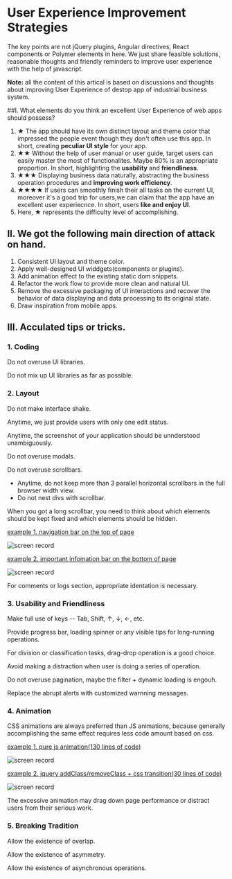# User Experience Improvement Strategies
The key points are not jQuery plugins, Angular directives, React components or Polymer elements in here. We just share feasible solutions, reasonable thoughts and friendly reminders to improve user experience with the help of javascript.

**Note:** all the content of this artical is based on discussions and thoughts about improving User Experience of destop app of industrial business system.

##Ⅰ. What elements do you think an excellent User Experience of web apps should possess?
1. ★ The app should have its own distinct layout and theme color that impressed the people event though they don't often use this app. In short, creating **peculiar UI style** for your app.  
2. ★★ Without the help of user manual or user guide, target users can easily master the most of functionalites. Maybe 80% is an appropriate proportion. In short, highlighting the **usability** and **friendliness**.
3. ★★★ Displaying business data naturally, abstracting the business operation procedures and **improving work efficiency**. 
4. ★★★★ If users can smoothly finish their  all  tasks on the current UI, moreover it's a good trip for users,we can claim that the app have an excellent user experiecnce. In short, users **like and enjoy UI**.
5. Here, ★ represents the difficulty level of accomplishing.

## Ⅱ. We got the following main direction of attack on hand.
1. Consistent UI layout and theme color.
2. Apply well-designed UI widdgets(components or plugins).
3. Add animation effect to the existing static dom snippets.
4. Refactor the work flow to provide more clean and natural UI.
5. Remove the excessive packaging of UI interactions and recover the behavior of data displaying and data processing to its original state.
6. Draw inspiration from mobile apps.

## Ⅲ. Acculated  tips or tricks.

### 1. Coding

Do not overuse UI libraries.

Do not mix up UI libraries as far as possible.

### 2. Layout

Do not make interface shake.

Anytime, we just provide users with only one edit status.

Anytime, the screenshot of your application should be unnderstood unambiguously.

Do not overuse modals.

Do not overuse scrollbars.
* Anytime, do not keep more than 3 parallel horizontal scrollbars in the full browser width view.
* Do not nest divs with scrollbar.

When you got a long scrollbar, you need to think about which elements should be kept fixed and which elements should be hidden.

[example 1. navigation bar on the top of page](http://dabeng.github.io/user-experience-improvement-strategies/long-scrollbar/example1/)

![screen record](http://dabeng.github.io/user-experience-improvement-strategies/long-scrollbar/example1/screen-record.gif)

[example 2. important infomation bar on the bottom of page](http://dabeng.github.io/user-experience-improvement-strategies/long-scrollbar/example2/)

![screen record](http://dabeng.github.io/user-experience-improvement-strategies/long-scrollbar/example2/screen-record.gif)

For comments or logs section, appropriate identation is necessary.

### 3. Usability and Friendliness

Make full use of keys -- Tab, Shift, ↑, ↓, ←, etc.

Provide progress bar, loading spinner or any visible tips for long-running operations.

For division or classification tasks, drag-drop operation is a good choice.

Avoid making a distraction when user is doing a series of operation.

Do not overuse pagination, maybe the filter + dynamic loading is engouh.

Replace the abrupt alerts with customized warnning messages.

### 4. Animation

CSS animations are always preferred than JS animations, because generally accomplishing the same effect requires less code amount based on css.

[example 1. pure js animation(130 lines of code)](http://dabeng.github.io/user-experience-improvement-strategies/preferred-css-animation/example1/)

![screen record](http://dabeng.github.io/user-experience-improvement-strategies/preferred-css-animation/example1/screen-record.gif)

[example 2. jquery addClass/removeClass + css transition(30 lines of code)](http://dabeng.github.io/user-experience-improvement-strategies/preferred-css-animation/example2/)

![screen record](http://dabeng.github.io/user-experience-improvement-strategies/preferred-css-animation/example2/screen-record.gif)

The excessive animation may drag down page performance or distract users from their serious work.


### 5. Breaking Tradition

Allow the existence of overlap.

Allow the existence of asymmetry.

Allow the existence of asynchronous operations.


